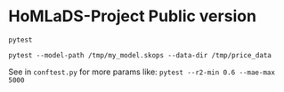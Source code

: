 # HoMLaDS-Project Public version

`pytest`

`pytest --model-path /tmp/my_model.skops --data-dir /tmp/price_data`

See in `conftest.py` for more params like:
`pytest --r2-min 0.6 --mae-max 5000`
